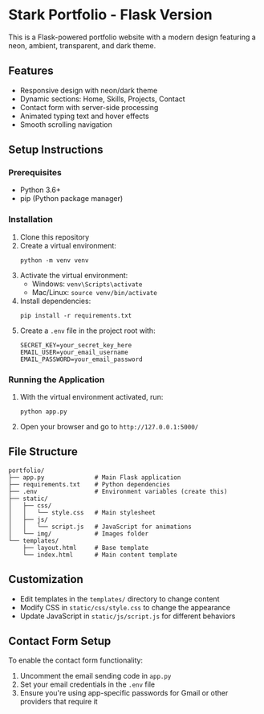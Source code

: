 # Stark Portfolio - Flask Version

This is a Flask-powered portfolio website with a modern design featuring a neon, ambient, transparent, and dark theme.

## Features

- Responsive design with neon/dark theme
- Dynamic sections: Home, Skills, Projects, Contact
- Contact form with server-side processing
- Animated typing text and hover effects
- Smooth scrolling navigation

## Setup Instructions

### Prerequisites

- Python 3.6+
- pip (Python package manager)

### Installation

1. Clone this repository
2. Create a virtual environment:
   ```
   python -m venv venv
   ```
3. Activate the virtual environment:
   - Windows: `venv\Scripts\activate`
   - Mac/Linux: `source venv/bin/activate`
4. Install dependencies:
   ```
   pip install -r requirements.txt
   ```
5. Create a `.env` file in the project root with:
   ```
   SECRET_KEY=your_secret_key_here
   EMAIL_USER=your_email_username
   EMAIL_PASSWORD=your_email_password
   ```

### Running the Application

1. With the virtual environment activated, run:
   ```
   python app.py
   ```
2. Open your browser and go to `http://127.0.0.1:5000/`

## File Structure

```
portfolio/
├── app.py              # Main Flask application
├── requirements.txt    # Python dependencies
├── .env                # Environment variables (create this)
├── static/
│   ├── css/
│   │   └── style.css   # Main stylesheet
│   ├── js/
│   │   └── script.js   # JavaScript for animations
│   └── img/            # Images folder
└── templates/
    ├── layout.html     # Base template
    └── index.html      # Main content template
```

## Customization

- Edit templates in the `templates/` directory to change content
- Modify CSS in `static/css/style.css` to change the appearance
- Update JavaScript in `static/js/script.js` for different behaviors

## Contact Form Setup

To enable the contact form functionality:
1. Uncomment the email sending code in `app.py`
2. Set your email credentials in the `.env` file
3. Ensure you're using app-specific passwords for Gmail or other providers that require it 